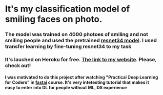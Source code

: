 # It's my classification model of smiling faces on photo. 
### The model was trained on 4000 photoes of smiling and not smiling people and used the pretrained [resnet34 model](https://arxiv.org/abs/1512.03385). I used transfer learning by fine-tuning resnet34 to my task
### It's lauched on Heroku for free. [The link to my website](https://smilephoto.herokuapp.com/). Please, check out!


#### I was motivated to do this project after watching "Practical Deep Learning for Coders" in [fastai](https://course.fast.ai/) course. It's very intetesting tutorial that makes it easy to enter into DL for people without ML, DS experience
